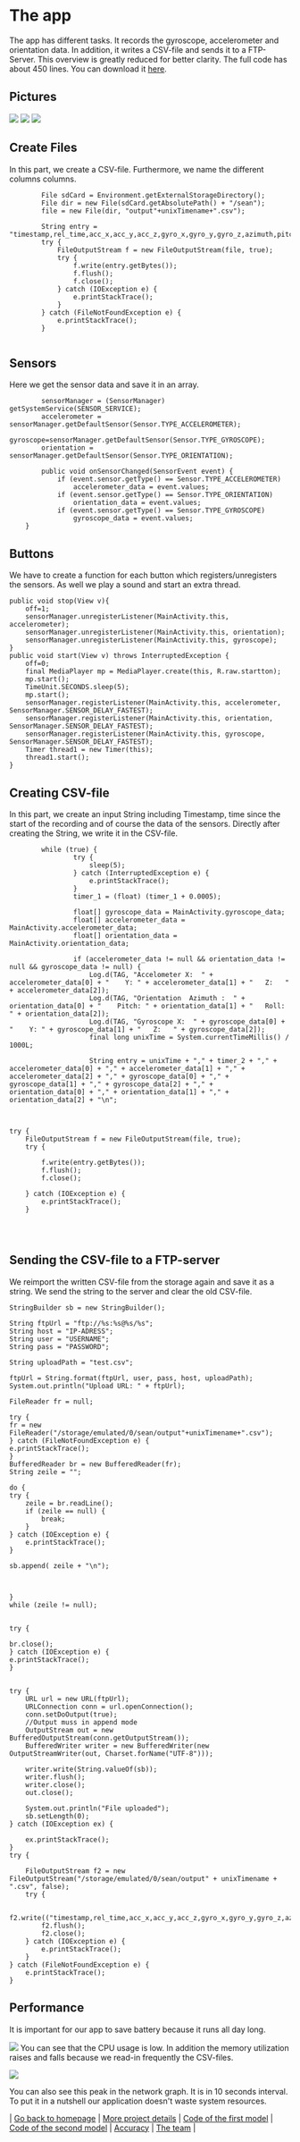 # The app
The app has different tasks. It records the gyroscope, accelerometer and orientation data. In addition, it writes a CSV-file and sends it to a FTP-Server. This overview is greatly reduced for better clarity. The full code has about 450 lines. You can download it  [here](https://github.com/MatheLi/BWKI/blob/master/res/app-release.apk).

## Pictures
![](https://github.com/MatheLi/BWKI/blob/master/res/Screenshot_app%20(2).png?raw=true)
![](https://github.com/MatheLi/BWKI/blob/master/res/Screenshot_app%20(3).png?raw=true)
![](https://github.com/MatheLi/BWKI/blob/master/res/Screenshot_app%20(4).png?raw=true)

## Create Files
In this part, we create a CSV-file. Furthermore, we name the different columns columns.
```
        File sdCard = Environment.getExternalStorageDirectory();
        File dir = new File(sdCard.getAbsolutePath() + "/sean");
        file = new File(dir, "output"+unixTimename+".csv");
   
        String entry = "timestamp,rel_time,acc_x,acc_y,acc_z,gyro_x,gyro_y,gyro_z,azimuth,pitch,roll\n";
        try {
            FileOutputStream f = new FileOutputStream(file, true);
            try {
                f.write(entry.getBytes());
                f.flush();
                f.close();
            } catch (IOException e) {
                e.printStackTrace();
            }
        } catch (FileNotFoundException e) {
            e.printStackTrace();
        }
        
```
## Sensors
Here we get the sensor data and save it in an array.
```
        sensorManager = (SensorManager) getSystemService(SENSOR_SERVICE);
        accelerometer = sensorManager.getDefaultSensor(Sensor.TYPE_ACCELEROMETER);
        gyroscope=sensorManager.getDefaultSensor(Sensor.TYPE_GYROSCOPE);
        orientation = sensorManager.getDefaultSensor(Sensor.TYPE_ORIENTATION);
        
        public void onSensorChanged(SensorEvent event) {
            if (event.sensor.getType() == Sensor.TYPE_ACCELEROMETER)
                accelerometer_data = event.values;
            if (event.sensor.getType() == Sensor.TYPE_ORIENTATION)
                orientation_data = event.values;
            if (event.sensor.getType() == Sensor.TYPE_GYROSCOPE)
                gyroscope_data = event.values;
    }
```
## Buttons
We have to create a function for each button which registers/unregisters the sensors. As well we play a sound and start an extra thread.

```
public void stop(View v){
    off=1;
    sensorManager.unregisterListener(MainActivity.this, accelerometer);
    sensorManager.unregisterListener(MainActivity.this, orientation);
    sensorManager.unregisterListener(MainActivity.this, gyroscope);
}
public void start(View v) throws InterruptedException {
    off=0;
    final MediaPlayer mp = MediaPlayer.create(this, R.raw.startton);
    mp.start();
    TimeUnit.SECONDS.sleep(5);
    mp.start();
    sensorManager.registerListener(MainActivity.this, accelerometer, SensorManager.SENSOR_DELAY_FASTEST);
    sensorManager.registerListener(MainActivity.this, orientation, SensorManager.SENSOR_DELAY_FASTEST);
    sensorManager.registerListener(MainActivity.this, gyroscope, SensorManager.SENSOR_DELAY_FASTEST);
    Timer thread1 = new Timer(this);
    thread1.start();
}
```  
## Creating CSV-file    
In this part, we create an input String including Timestamp, time since the start of the recording and of course the data of the sensors. 
Directly after creating the String, we write it in the CSV-file.
```
        while (true) {
                try {
                    sleep(5);
                } catch (InterruptedException e) {
                    e.printStackTrace();
                }
                timer_1 = (float) (timer_1 + 0.0005);

                float[] gyroscope_data = MainActivity.gyroscope_data;
                float[] accelerometer_data = MainActivity.accelerometer_data;
                float[] orientation_data = MainActivity.orientation_data;

                if (accelerometer_data != null && orientation_data != null && gyroscope_data != null) {
                    Log.d(TAG, "Accelometer X:  " + accelerometer_data[0] + "    Y: " + accelerometer_data[1] + "   Z:   " + accelerometer_data[2]);
                    Log.d(TAG, "Orientation  Azimuth :  " + orientation_data[0] + "    Pitch: " + orientation_data[1] + "   Roll:   " + orientation_data[2]);
                    Log.d(TAG, "Gyroscope X:  " + gyroscope_data[0] + "    Y: " + gyroscope_data[1] + "   Z:   " + gyroscope_data[2]);
                    final long unixTime = System.currentTimeMillis() / 1000L;

                    String entry = unixTime + "," + timer_2 + "," + accelerometer_data[0] + "," + accelerometer_data[1] + "," + accelerometer_data[2] + "," + gyroscope_data[0] + "," + gyroscope_data[1] + "," + gyroscope_data[2] + "," + orientation_data[0] + "," + orientation_data[1] + "," + orientation_data[2] + "\n";
                    
                    
              
try {
    FileOutputStream f = new FileOutputStream(file, true);
    try {

        f.write(entry.getBytes());
        f.flush();
        f.close();

    } catch (IOException e) {
        e.printStackTrace();
    }


                       
```
## Sending the CSV-file to a FTP-server
We reimport the written CSV-file from the storage again and save it as a string. We send the string to the server and clear the old CSV-file.

                               
```
StringBuilder sb = new StringBuilder();

String ftpUrl = "ftp://%s:%s@%s/%s";
String host = "IP-ADRESS";
String user = "USERNAME";
String pass = "PASSWORD";

String uploadPath = "test.csv";

ftpUrl = String.format(ftpUrl, user, pass, host, uploadPath);
System.out.println("Upload URL: " + ftpUrl);

FileReader fr = null;

try {
fr = new FileReader("/storage/emulated/0/sean/output"+unixTimename+".csv");
} catch (FileNotFoundException e) {
e.printStackTrace();
}
BufferedReader br = new BufferedReader(fr);
String zeile = "";

do {
try {
    zeile = br.readLine();
    if (zeile == null) {
        break;
    }
} catch (IOException e) {
    e.printStackTrace();
}

sb.append( zeile + "\n");



}
while (zeile != null);


try {

br.close();
} catch (IOException e) {
e.printStackTrace();
}


try {
    URL url = new URL(ftpUrl);
    URLConnection conn = url.openConnection();
    conn.setDoOutput(true);
    //Output muss in append mode
    OutputStream out = new BufferedOutputStream(conn.getOutputStream());
    BufferedWriter writer = new BufferedWriter(new OutputStreamWriter(out, Charset.forName("UTF-8")));

    writer.write(String.valueOf(sb));
    writer.flush();
    writer.close();
    out.close();

    System.out.println("File uploaded");
    sb.setLength(0);
} catch (IOException ex) {

    ex.printStackTrace();
}
try {

    FileOutputStream f2 = new FileOutputStream("/storage/emulated/0/sean/output" + unixTimename + ".csv", false);
    try {

        f2.write(("timestamp,rel_time,acc_x,acc_y,acc_z,gyro_x,gyro_y,gyro_z,azimuth,pitch,roll\n").getBytes());
        f2.flush();
        f2.close();
    } catch (IOException e) {
        e.printStackTrace();
    }
} catch (FileNotFoundException e) {
    e.printStackTrace();
}

```
## Performance
It is important for our app to save battery because it runs all day long.

![](https://raw.githubusercontent.com/MatheLi/BWKI/master/res/Leistung_app.png?raw=true)
You can see that the CPU usage is low. In addition the memory utilization raises and falls because we read-in frequently the CSV-files.


![](https://raw.githubusercontent.com/MatheLi/BWKI/master/res/Abstand_sendungen.png?raw=true)

You can also see this peak in the network graph. It is in 10 seconds interval.
To put it in a nutshell our application doesn't waste system resources. 



| [Go back to homepage](https://matheli.github.io/BWKI/.) | [More project details](https://matheli.github.io/BWKI/posts/More%20details.html) | [Code of the first model](https://matheli.github.io/BWKI/posts/First_model.html) | [Code of the second model](https://matheli.github.io/BWKI/posts/Second_model.html) | [Accuracy](https://matheli.github.io/BWKI/posts/Accuracy.html) | [The team](https://matheli.github.io/BWKI/posts/The_team/The_team.html) |

